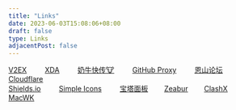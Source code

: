```yaml
---
title: "Links"
date: 2023-06-03T15:08:06+08:00
draft: false
type: Links
adjacentPost: false
---
```


[V2EX](https://v2ex.com/) &emsp;&emsp; [XDA](https://forum.xda-developers.com/) &emsp;&emsp; [奶牛快传🐮](https://ibelife.cowtransfer.com/) &emsp;&emsp; [GitHub Proxy](https://ghproxy.com/) &emsp;&emsp; [恩山论坛](https://www.right.com.cn/) &emsp;&emsp; [Cloudflare](https://www.cloudflare-cn.com/)<br>
[Shields.io](https://shields.io/) &emsp;&emsp; [Simple Icons](https://simpleicons.org/) &emsp;&emsp; [宝塔面板](http://20.242.221.83:30999/Masone)&emsp;&emsp; [Zeabur](https://dash.zeabur.com)&emsp;&emsp; [ClashX](https://github.com/yichengchen/clashX)&emsp;&emsp; [MacWK](https://macwk.cn/)

